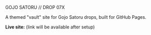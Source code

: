  GOJO SATORU // DROP 07X

A themed "vault" site for Gojo Satoru drops, built for GitHub Pages.

**Live site:** (link will be available after setup)
